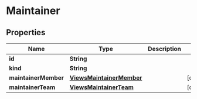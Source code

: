 

# Maintainer


## Properties

| Name | Type | Description | Notes |
|------------ | ------------- | ------------- | -------------|
|**id** | **String** |  |  |
|**kind** | **String** |  |  |
|**maintainerMember** | [**ViewsMaintainerMember**](ViewsMaintainerMember.md) |  |  [optional] |
|**maintainerTeam** | [**ViewsMaintainerTeam**](ViewsMaintainerTeam.md) |  |  [optional] |



